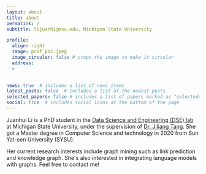 ```yaml
---
layout: about
title: about
permalink: /
subtitle: lijuanh1@msu.edu, Michigan State University

profile:
  align: right
  image: prof_pic.jpeg
  image_circular: false # crops the image to make it circular
  address: 
  >
   

news: true  # includes a list of news items
latest_posts: false  # includes a list of the newest posts
selected_papers: false # includes a list of papers marked as "selected={true}"
social: true  # includes social icons at the bottom of the page
---
```


Juanhui Li is a PhD student in the [Data Science and Engineering (DSE) lab](http://dse.cse.msu.edu/) at Michigan State University, under the supervision of [Dr. Jiliang Tang](http://www.cse.msu.edu/~tangjili/). She got a Master degree in Computer Science and technology in 2020 from Sun Yat-sen University (SYSU).

Her current research interests include graph mining such as link prediction and knowledge graph. She's also interested in integrating language models with graphs. Feel free to contact me!



<!-- Put your address / P.O. box / other info right below your picture. You can also disable any of these elements by editing `profile` property of the YAML header of your `_pages/about.md`. Edit `_bibliography/papers.bib` and Jekyll will render your [publications page](/al-folio/publications/) automatically. -->

<!-- Link to your social media connections, too. This theme is set up to use [Font Awesome icons](http://fortawesome.github.io/Font-Awesome/) and [Academicons](https://jpswalsh.github.io/academicons/), like the ones below. Add your Facebook, Twitter, LinkedIn, Google Scholar, or just disable all of them. -->
